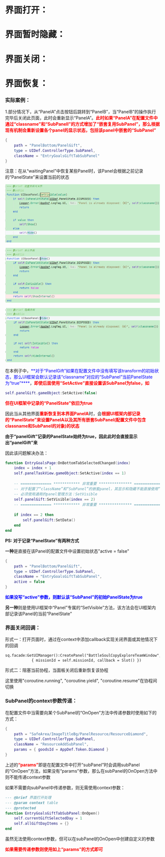 # 界面打开：













# 界面暂时隐藏：













# 界面关闭：









# 界面恢复：

### 实际案例：

1.部分情况下，从“PanelA”点击按钮后跳转到“PanelB”，当“PanelB”的操作执行完毕后关闭此页面，此时会重新显示“PanelA”。<font color=red>**此时如果“PanelA”在配置文件中通过“classname”和“SubPanell”的方式增加了“嵌套复用SubPanel”，那么根据现有机制会重新设置各个panel的显示状态，包括该panel中嵌套的“SubPanel”**</font>

```LUA
{
    path = "PanelBottom/PanelGift",
    type = UIDef.ControllerType.SubPanel,
    className = "EntryGoalsGiftTabSubPanel"
}
```

注意：在从“waitingPanel”中恢复某些Panel时，该Panel会根据之前记录的“PanelState”来设置当前的状态

![image-20221028172540434](../../Picture/image-20221028172540434.png)

![image-20221028172604518](../../Picture/image-20221028172604518.png)

![image-20221028172624156](../../Picture/image-20221028172624156.png)



在本例子中，<font  color=blue>**对于“PanelGift”如果在配置文件中没有填写该transform的初始状态，那么UI框架会默认记录该“classname”对应的“SubPanel”当前PanelState为“true”****</font>，<font color=red>**即使后面使用“SetActive”直接设置该SubPanel为false，如**</font>

```lua
self.panelGift.gameObject:SetActive(false)
```

<font color=red>**但在UI框架中记录的“PanelState”依旧为true**</font>

因此当从其他界面<font color=red>**重新恢复到本界面PanelA**</font>时，会<font color=red>**根据UI框架内部记录的“PanelState”来设置PanelA以及其所有嵌套SubPanel(配置文件中包含classname和SubPanel的对象)的状态**</font>

**由于“panelGift”记录的PanelState始终为true，因此此时会直接显示出“panelGift”来**

因此该问题解决办法：

```lua
function EntryGoalsPage:OnBottomTabSelectedChanged(index)
    index = index + 1
    self.panelTaskView.gameObject:SetActive(index == 1)

    -- ============== ************ 非常重要 *************** =============
    -- 对于配置了“className”和“SubPanel”的嵌套panel，其显示和隐藏不能直接使用“SetActive”,
    -- 必须使用通用的panel管理方法：SetVisible
    self.panelGift:SetVisible(index == 2)
    -- ============== ************ 非常重要 *************** =============

    if index == 2 then
        self.panelGift:SetData()
    end
end
```

**PS: 对于记录“PanelState”有两种方式**

**一种**是直接在该Panel的配置文件中设置初始状态"active = false"

```lua
{
    path = "PanelBottom/PanelGift",
    type = UIDef.ControllerType.SubPanel,
    className = "EntryGoalsGiftTabSubPanel",
    active = false
}
```

<font color=blue>**如果没写“active”参数，则默认该“SubPanel”的初始PanelState为true**</font>

**另一种**则是使用UI框架中“Panel”专属的“SetVisible”方法，该方法会在UI框架内部记录该Panel的当前“PanelState”













### 界面关闭回调：

形式一：打开页面时，通过在context中添加callback实现关闭界面或其他情况下的回调

```
sq.facade:GetUIManager():CreatePanel("BattleSoulCopyExploreTeamWindow",
            { missionId = self.missionId, callback = Slot() })
```

形式二：阻塞当前协程，当面板关闭后重新恢复该协程

这里使用"coroutine.running",  "coroutine.yield", "coroutine.resume"在协程间切换













### SubPanel的context参数传递：

在配置文件中当需要向某个SubPanel的“OnOpen”方法中传递参数时使用如下的方式：

```lua
{
    path = "SafeArea/ImageTitleBg/PanelResource/ResourceDiamond",
    type = UIDef.ControllerType.SubPanel,
    className = "ResourceAddSubPanel",
    params = { goodsId = AppDef.Token.Diamond }
}
```

上述的<font color=red>**“params”**</font>即是在配置文件中打开“subPanel”时会调用subPanel的“OnOpen”方法，如果没有“params”参数，那么在subPanel的OnOpen方法中则不能传递context参数

如果不需要向subPanel中传递参数，则无需使用context参数：

```lua
--- @brief 界面打开处理
--- @param context table
--- @protected
function EntryGoalsGiftTabSubPanel:OnOpen()
    self.currentGiftSelectedDay = 1
    self.allGiftDayItems = {}
end
```

虽然无法使用context参数，但可以在subPanel的OnOpen中创建自定义的参数

<font color=red>**如果需要传递参数则使用如上“params”的方式即可**</font>











